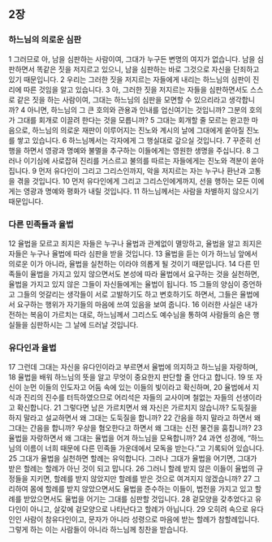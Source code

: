 ## 2장
### 하느님의 의로운 심판
1 그러므로 아, 남을 심판하는 사람이여, 그대가 누구든 변명의 여지가 없습니다. 남을 심판하면서 똑같은 짓을 저지르고 있으니, 남을 심판하는 바로 그것으로 자신을 단죄하고 있기 때문입니다.
2 우리는 그러한 짓을 저지르는 자들에게 내리는 하느님의 심판이 진리에 따른 것임을 알고 있습니다.
3 아, 그러한 짓을 저지르는 자들을 심판하면서도 스스로 같은 짓을 하는 사람이여, 그대는 하느님의 심판을 모면할 수 있으리라고 생각합니까?
4 아니면, 하느님의 그 큰 호의와 관용과 인내를 업신여기는 것입니까? 그분의 호의가 그대를 회개로 이끌려 한다는 것을 모릅니까?
5 그대는 회개할 줄 모르는 완고한 마음으로, 하느님의 의로운 재판이 이루어지는 진노와 계시의 날에 그대에게 쏟아질 진노를 쌓고 있습니다.
6 하느님께서는 각자에게 그 행실대로 갚으실 것입니다.
7 꾸준히 선행을 하면서 영광과 명예와 불멸을 추구하는 이들에게는 영원한 생명을 주십니다.
8 그러나 이기심에 사로잡혀 진리를 거스르고 불의를 따르는 자들에게는 진노와 격분이 쏟아집니다.
9 먼저 유다인이 그리고 그리스인까지, 악을 저지르는 자는 누구나 환난과 고통을 겪을 것입니다.
10 먼저 유다인에게 그리고 그리스인에게까지, 선을 행하는 모든 이에게는 영광과 명예와 평화가 내릴 것입니다.
11 하느님께서는 사람을 차별하지 않으시기 때문입니다.
### 다른 민족들과 율법
12 율법을 모르고 죄지은 자들은 누구나 율법과 관계없이 멸망하고, 율법을 알고 죄지은 자들은 누구나 율법에 따라 심판을 받을 것입니다.
13 율법을 듣는 이가 하느님 앞에서 의로운 이가 아니라, 율법을 실천하는 이라야 의롭게 될 것이기 때문입니다.
14 다른 민족들이 율법을 가지고 있지 않으면서도 본성에 따라 율법에서 요구하는 것을 실천하면, 율법을 가지고 있지 않은 그들이 자신들에게는 율법이 됩니다.
15 그들의 양심이 증언하고 그들의 엇갈리는 생각들이 서로 고발하기도 하고 변호하기도 하면서, 그들은 율법에서 요구하는 행위가 자기들의 마음에 쓰여 있음을 보여 줍니다.
16 이러한 사실은 내가 전하는 복음이 가르치는 대로, 하느님께서 그리스도 예수님을 통하여 사람들의 숨은 행실들을 심판하시는 그 날에 드러날 것입니다.
### 유다인과 율법
17 그런데 그대는 자신을 유다인이라고 부르면서 율법에 의지하고 하느님을 자랑하며,
18 율법을 배워 하느님의 뜻을 알고 무엇이 중요한지 판단할 줄 안다고 합니다.
19 또 자신이 눈먼 이들의 인도자고 어둠 속에 있는 이들의 빛이라고 확신하며,
20 율법에서 지식과 진리의 진수를 터득하였으므로 어리석은 자들의 교사이며 철없는 자들의 선생이라고 확신합니다.
21 그렇다면 남은 가르치면서 왜 자신은 가르치지 않습니까? 도둑질을 하지 말라고 설교하면서 왜 그대는 도둑질을 합니까?
22 간음을 하지 말라고 하면서 왜 그대는 간음을 합니까? 우상을 혐오한다고 하면서 왜 그대는 신전 물건을 훔칩니까?
23 율법을 자랑하면서 왜 그대는 율법을 어겨 하느님을 모욕합니까?
24 과연 성경에, “하느님의 이름이 너희 때문에 다른 민족들 가운데에서 모독을 받는다.”고 기록되어 있습니다.
25 그대가 율법을 실천하면 할례는 유익합니다. 그러나 그대가 율법을 어기면, 그대가 받은 할례는 할례가 아닌 것이 되고 맙니다.
26 그러니 할례 받지 않은 이들이 율법의 규정들을 지키면, 할례를 받지 않았지만 할례를 받은 것으로 여겨지지 않겠습니까?
27 그리하여 몸에 할례를 받지 않았으면서도 율법을 준수하는 이들이, 법전을 가지고 있고 할례를 받았으면서도 율법을 어기는 그대를 심판할 것입니다.
28 겉모양을 갖추었다고 유다인이 아니고, 살갗에 겉모양으로 나타난다고 할례가 아닙니다.
29 오히려 속으로 유다인인 사람이 참유다인이고, 문자가 아니라 성령으로 마음에 받는 할례가 참할례입니다. 그렇게 하는 이는 사람들이 아니라 하느님께 칭찬을 받습니다.
